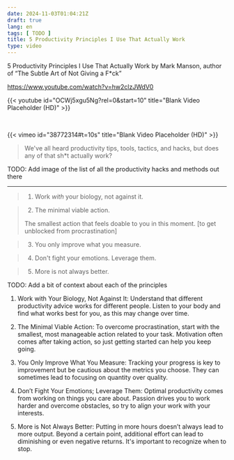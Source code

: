 ```yaml
---
date: 2024-11-03T01:04:21Z
draft: true
lang: en
tags: [ TODO ]
title: 5 Productivity Principles I Use That Actually Work
type: video
---
```


5 Productivity Principles I Use That Actually Work by Mark Manson, author of “The Subtle Art of Not Giving a F*ck”

https://www.youtube.com/watch?v=hw2clzJWdV0

{{< youtube id="OCWj5xgu5Ng?rel=0&start=10" title="Blank Video Placeholder (HD)" >}}

&nbsp;

{{< vimeo id="38772314#t=10s" title="Blank Video Placeholder (HD)" >}}

> We've all heard productivity tips, tools, tactics, and hacks, but does any of that sh*t actually work?

TODO: Add image of the list of all the productivity hacks and methods out there

---

> 1. Work *with* your biology, not against it.

> 2. The minimal viable action.
>
> The smallest action that feels doable to you in this moment. [to get unblocked from procrastination]

> 3. You only improve what you measure.

> 4. Don't fight your emotions. Leverage them.

> 5. More is not always better.

TODO: Add a bit of context about each of the principles

1) Work with Your Biology, Not Against It: Understand that different productivity advice works for different people. Listen to your body and find what works best for you, as this may change over time.

2) The Minimal Viable Action: To overcome procrastination, start with the smallest, most manageable action related to your task. Motivation often comes after taking action, so just getting started can help you keep going.

3) You Only Improve What You Measure: Tracking your progress is key to improvement but be cautious about the metrics you choose. They can sometimes lead to focusing on quantity over quality.

4) Don’t Fight Your Emotions; Leverage Them: Optimal productivity comes from working on things you care about. Passion drives you to work harder and overcome obstacles, so try to align your work with your interests.

5) More is Not Always Better: Putting in more hours doesn’t always lead to more output. Beyond a certain point, additional effort can lead to diminishing or even negative returns. It's important to recognize when to stop.

